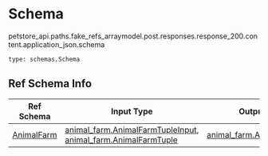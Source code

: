 # Schema
petstore_api.paths.fake_refs_arraymodel.post.responses.response_200.content.application_json.schema
```
type: schemas.Schema
```

## Ref Schema Info
Ref Schema | Input Type | Output Type | Description
---------- | ---------- | ----------- | ------------
[AnimalFarm](animal_farm.md) | [animal_farm.AnimalFarmTupleInput](../../../../../../../components/schema/animal_farm.md#animalfarmtupleinput), [animal_farm.AnimalFarmTuple](../../../../../../../components/schema/animal_farm.md#animalfarmtuple) | [animal_farm.AnimalFarmTuple](../../../../../../../components/schema/animal_farm.md#animalfarmtuple) |
